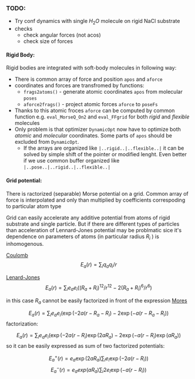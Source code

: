 ﻿
### TODO:

 * Try conf dynamics with single $H_2O$ molecule on rigid NaCl substrate
 * checks
    * check angular forces (not acos)
    * check size of forces

#### Rigid Body:

Rigid bodies are integrated with soft-body molecules in following way:
 * There is common array of force and position `apos` and `aforce`
 * coordinates and forces are transfromed by functions:
   * `frags2atoms()` - generate atomic coordinates `apos` from molecular `poses`
   * `aforce2frags()` - project atomic forces `aforce` to `poseFs`
 * Thanks to this atomic froces `aforce` can be computed by common function e.g. `eval_MorseQ_On2` and `eval_FFgrid` for both *rigid* and *flexible* molecules
 * Only problem is that optimizer `DynamicOpt` now have to optimize both *atomic* and *molecular* coordinates. Some parts of `apos` should be excluded from `DynamicOpt`. 
    * If the arrays are organized like  `|..rigid..|..flexible..|` it can be solved by simple shift of the pointer or modified lenght. Even better if we use common buffer organized like `|..pose..|..rigid..|..flexible..|` 


#### Grid potential:

There is ractorized (separable) Morse potential on a grid. Common array of force is interpolated and only than multiplied by coefficients correspoding to particular atom type

Grid can easily accelerate any additive potential from atoms of rigid substrate and single particle. But if there are different types of particles than acceleration of Lennard-Jones potential may be problmatic sice it's dependence on parameters of atoms (in particular radius $R_i$ ) is inhomogenous. 

[Coulomb](https://en.wikipedia.org/wiki/Coulomb%27s_law)
$$E_a(r) = \sum_i q_a q_i /r$$

[Lenard-Jones](https://en.wikipedia.org/wiki/Lennard-Jones_potential)
$$E_a(r) = \sum_i e_a e_i (  (R_a + R_i)^{12}/r^{12} - 2(R_a + R_i)^6/r^6 )$$

in this case $R_a$ cannot be easily factorized in front of the expression
[Mores](https://en.wikipedia.org/wiki/Morse_potential)

$$E_a(r) = \sum_i e_a e_i ( \exp(-2a(r-R_a-R_i) - 2\exp(-a(r-R_a-R_i) )$$
factorization:

$$E_a(r) = \sum_i e_a e_i  ( \exp(-2a(r-R_i)\exp(2aR_a) - 2\exp(-a(r-R_i)\exp(aR_a) )$$ so it can be easily expressed as sum of two factorized potentials:

$$E^+_a(r) = e_a \exp(2aR_a) \sum_i  e_i \exp(-2a(r-R_i) ) $$
$$E^-_a(r) =  e_a exp(aR_a)  \sum_i 2e_i  \exp(-a(r-R_i) )$$


